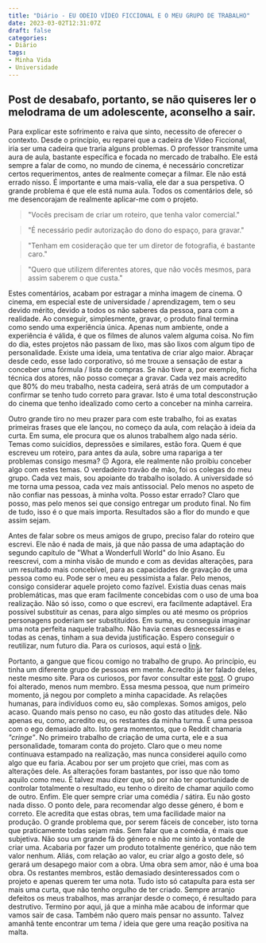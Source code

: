 ```yaml
---
title: "Diário - EU ODEIO VÍDEO FICCIONAL E O MEU GRUPO DE TRABALHO"
date: 2023-03-02T12:31:07Z
draft: false
categories:
- Diário
tags:
- Minha Vida
- Universidade
---
```


## Post de desabafo, portanto, se não quiseres ler o melodrama de um adolescente, aconselho a sair.

Para explicar este sofrimento e raiva que sinto, necessito de oferecer o contexto. Desde o princípio, eu reparei que a cadeira de Vídeo Ficcional, iria ser uma cadeira que traria alguns problemas. O professor transmite uma aura de aula, bastante específica e focada no mercado de trabalho. Ele está sempre a falar de como, no mundo de cinema, é necessário concretizar certos requerimentos, antes de realmente começar a filmar. Ele não está errado nisso. É importante e uma mais-valia, ele dar a sua perspetiva. O grande problema é que ele está numa aula. Todos os comentários dele, só me desencorajam de realmente aplicar-me com o projeto. 

> "Vocês precisam de criar um roteiro, que tenha valor comercial."

> "É necessário pedir autorização do dono do espaço, para gravar."

> "Tenham em cosideração que ter um diretor de fotografia, é bastante caro."

> "Quero que utilizem diferentes atores, que não vocês mesmos, para assim saberem o que custa."

Estes comentários, acabam por estragar a minha imagem de cinema. O cinema, em especial este de universidade / aprendizagem, tem o seu devido mérito, devido a todos os não saberes da pessoa, para com a realidade. Ao conseguir, simplesmente, gravar, o produto final termina como sendo uma experiência única. Apenas num ambiente, onde a experiência é válida, é que os filmes de alunos valem alguma coisa. No fim do dia, estes projetos não passam de lixo, mas são lixos com algum tipo de personalidade. Existe uma ideia, uma tentativa de criar algo maior. Abraçar desde cedo, esse lado corporativo, só me trouxe a sensação de estar a conceber uma fórmula / lista de compras. Se não tiver a, por exemplo, ficha técnica dos atores, não posso começar a gravar. Cada vez mais acredito que 80% do meu trabalho, nesta cadeira, será atrás de um computador a confirmar se tenho tudo correto para gravar. Isto é uma total desconstrução do cinema que tenho idealizado como certo a conceber na minha carreira. 

Outro grande tiro no meu prazer para com este trabalho, foi as exatas primeiras frases que ele lançou, no começo da aula, com relação à ideia da curta. Em suma, ele procura que os alunos trabalhem algo nada sério. Temas como suicídios, depressões e similares, estão fora. Quem é que escreveu um roteiro, para antes da aula, sobre uma rapariga a ter problemas consigo mesma? :pensive: Agora, ele realmente não proibiu conceber algo com estes temas. O verdadeiro travão de mão, foi os colegas do meu grupo. Cada vez mais, sou apoiante do trabalho isolado. A universidade só me torna uma pessoa, cada vez mais antissocial. Pelo menos no aspeto de não confiar nas pessoas, à minha volta. Posso estar errado? Claro que posso, mas pelo menos sei que consigo entregar um produto final. No fim de tudo, isso é o que mais importa. Resultados são a flor do mundo e que assim sejam. 

Antes de falar sobre os meus amigos de grupo, preciso falar do roteiro que escrevi. Ele não é nada de mais, já que não passa de uma adaptação do segundo capítulo de "What a Wonderfull World" do Inio Asano. Eu reescrevi, com a minha visão de mundo e com as devidas alterações, para um resultado mais concebível, para as capacidades de gravação de uma pessoa como eu. Pode ser o meu eu pessimista a falar. Pelo menos, consigo considerar aquele projeto como fazível. Existia duas cenas mais problemáticas, mas que eram facilmente concebidas com o uso de uma boa realização. Não só isso, como o que escrevi, era facilmente adaptável. Era possível substituir as cenas, para algo simples ou até mesmo os próprios personagens poderiam ser substituídos. Em suma, eu conseguia imaginar uma nota perfeita naquele trabalho. Não havia cenas desnecessárias e todas as cenas, tinham a sua devida justificação. Espero conseguir o reutilizar, num futuro dia. Para os curiosos, aqui está o [link](https://cdn.discordapp.com/attachments/950458878951305237/1080934556347138098/Uma_Cidade_Com_Muitas_Colinas_-_Screenplay_-_mar_01_2023_221240.pdf).

Portanto, a gangue que ficou comigo no trabalho de grupo. Ao princípio, eu tinha um diferente grupo de pessoas em mente. Acredito já ter falado deles, neste mesmo site. Para os curiosos, por favor consultar este [post](https://miraiy.netlify.app/post/2023/02/16/di%C3%A1rio-2.%C2%BA-semestre-come%C3%A7ou-01/). O grupo foi alterado, menos num membro. Essa mesma pessoa, que num primeiro momento, já negou por completo a minha capacidade. As relações humanas, para indivíduos como eu, são complexas. Somos amigos, pelo acaso. Quando mais penso no caso, eu não gosto das atitudes dele. Não apenas eu, como, acredito eu, os restantes da minha turma. É uma pessoa com o ego demasiado alto. Isto gera momentos, que o Reddit chamaria *"cringe"*. No primeiro trabalho de criação de uma curta, ele e a sua personalidade, tomaram conta do projeto. Claro que o meu nome continuava estampado na realização, mas nunca considerei aquilo como algo que eu faria. Acabou por ser um projeto que criei, mas com as alterações dele. As alterações foram bastantes, por isso que não tomo aquilo como meu. É talvez mau dizer que, só por não ter oportunidade de controlar totalmente o resultado, eu tenho o direito de chamar aquilo como de outro. Enfim. Ele quer sempre criar uma comédia / sátira. Eu não gosto nada disso. O ponto dele, para recomendar algo desse género, é bom e correto. Ele acredita que estas obras, tem uma facilidade maior na produção. O grande problema que, por serem fáceis de conceber, isto torna que praticamente todas sejam más. Sem falar que a comédia, é mais que subjetiva. Não sou um grande fã do género e não me sinto à vontade de criar uma. Acabaria por fazer um produto totalmente genérico, que não tem valor nenhum. Aliás, com relação ao valor, eu criar algo a gosto dele, só gerará um desapego maior com a obra. Uma obra sem amor, não é uma boa obra. Os restantes membros, estão demasiado desinteressados com o projeto e apenas querem ter uma nota. Tudo isto só catapulta para esta ser mais uma curta, que não tenho orgulho de ter criado. Sempre arranjo defeitos os meus trabalhos, mas arranjar desde o começo, é resultado para destrutivo. Termino por aqui, já que a minha mãe acabou de informar que vamos sair de casa. Também não quero mais pensar no assunto. Talvez amanhã tente encontrar um tema / ideia que gere uma reação positiva na malta.